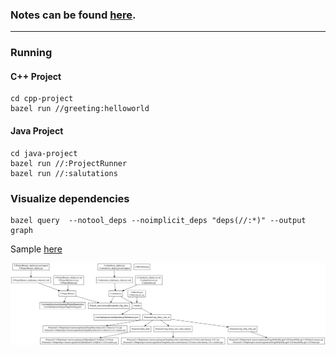 ### Notes can be found [here](https://quip.com/U7rcAwFLIRxH/Bazel-Fundamentals).

---

### Running

#### C++ Project
```
cd cpp-project
bazel run //greeting:helloworld
```

#### Java Project
```
cd java-project
bazel run //:ProjectRunner
bazel run //:salutations
```

### Visualize dependencies
```
bazel query  --notool_deps --noimplicit_deps "deps(//:*)" --output graph
```

Sample <a href="https://dreampuf.github.io/GraphvizOnline/#digraph%20mygraph%20%7B%0A%20%20node%20%5Bshape%3Dbox%5D%3B%0A%20%20%22%2F%2F%3AProjectRunner_deploy.jar.unstripped%5Cn%2F%2F%3AProjectRunner_deploy.jar%22%0A%20%20%22%2F%2F%3AProjectRunner_deploy.jar.unstripped%5Cn%2F%2F%3AProjectRunner_deploy.jar%22%20-%3E%20%22%2F%2F%3AProjectRunner_deployjars_internal_rule%22%0A%20%20%22%2F%2F%3AProjectRunner_deploy-src.jar%5Cn%2F%2F%3AProjectRunner-src.jar%5Cn%2F%2F%3AProjectRunner.jar%22%0A%20%20%22%2F%2F%3AProjectRunner_deploy-src.jar%5Cn%2F%2F%3AProjectRunner-src.jar%5Cn%2F%2F%3AProjectRunner.jar%22%20-%3E%20%22%2F%2F%3AProjectRunner%22%0A%20%20%22%2F%2F%3Asalutations_deploy.jar%5Cn%2F%2F%3Asalutations_deploy.jar.unstripped%22%0A%20%20%22%2F%2F%3Asalutations_deploy.jar%5Cn%2F%2F%3Asalutations_deploy.jar.unstripped%22%20-%3E%20%22%2F%2F%3Asalutations_deployjars_internal_rule%22%0A%20%20%22%2F%2F%3Alibtextio.jar%5Cn%2F%2F%3Alibtextio-src.jar%22%0A%20%20%22%2F%2F%3Alibtextio.jar%5Cn%2F%2F%3Alibtextio-src.jar%22%20-%3E%20%22%2F%2F%3Atextio%22%0A%20%20%22%2F%2F%3Asalutations_deployjars_internal_rule%22%0A%20%20%22%2F%2F%3Asalutations_deployjars_internal_rule%22%20-%3E%20%22%2F%2F%3Asalutations%22%0A%20%20%22%2F%2F%3Asalutations_deploy-src.jar%5Cn%2F%2F%3Asalutations-src.jar%5Cn%2F%2F%3Asalutations.jar%22%0A%20%20%22%2F%2F%3Asalutations_deploy-src.jar%5Cn%2F%2F%3Asalutations-src.jar%5Cn%2F%2F%3Asalutations.jar%22%20-%3E%20%22%2F%2F%3Asalutations%22%0A%20%20%22%2F%2F%3Asalutations%22%0A%20%20%22%2F%2F%3Asalutations%22%20-%3E%20%22%2F%2F%3Atextio%22%0A%20%20%22%2F%2F%3Asalutations%22%20-%3E%20%22%40bazel_tools%2F%2Ftools%2Fjdk%3Alauncher_flag_alias%22%0A%20%20%22%2F%2F%3Atextio%22%0A%20%20%22%2F%2F%3Atextio%22%20-%3E%20%22%2F%2F%3Asrc%2Fmain%2Fjava%2Fcom%2Fdependency%2FSalutations.java%22%0A%20%20%22%2F%2F%3Atextio%22%20-%3E%20%22%40maven%2F%2F%3Aorg_beryx_text_io%22%0A%20%20%22%2F%2F%3Asrc%2Fmain%2Fjava%2Fcom%2Fdependency%2FSalutations.java%22%0A%20%20%22%40maven%2F%2F%3Aorg_beryx_text_io%22%0A%20%20%22%40maven%2F%2F%3Aorg_beryx_text_io%22%20-%3E%20%22%40maven%2F%2F%3Av1%2Fhttps%2Frepo1.maven.org%2Fmaven2%2Forg%2Fberyx%2Ftext-io%2F3.4.1%2Ftext-io-3.4.1.jar%5Cn%40maven%2F%2F%3Av1%2Fhttps%2Frepo1.maven.org%2Fmaven2%2Forg%2Fberyx%2Ftext-io%2F3.4.1%2Ftext-io-3.4.1-sources.jar%22%0A%20%20%22%40maven%2F%2F%3Aorg_beryx_text_io%22%20-%3E%20%22%40maven%2F%2F%3Ajline_jline%22%0A%20%20%22%40maven%2F%2F%3Aorg_beryx_text_io%22%20-%3E%20%22%40maven%2F%2F%3Aorg_beryx_awt_color_factory%22%0A%20%20%22%40maven%2F%2F%3Aorg_beryx_text_io%22%20-%3E%20%22%40maven%2F%2F%3Aorg_slf4j_slf4j_api%22%0A%20%20%22%40maven%2F%2F%3Aorg_slf4j_slf4j_api%22%0A%20%20%22%40maven%2F%2F%3Aorg_slf4j_slf4j_api%22%20-%3E%20%22%40maven%2F%2F%3Av1%2Fhttps%2Frepo1.maven.org%2Fmaven2%2Forg%2Fslf4j%2Fslf4j-api%2F1.8.0-beta4%2Fslf4j-api-1.8.0-beta4-sources.jar%5Cn%40maven%2F%2F%3Av1%2Fhttps%2Frepo1.maven.org%2Fmaven2%2Forg%2Fslf4j%2Fslf4j-api%2F1.8.0-beta4%2Fslf4j-api-1.8.0-beta4.jar%22%0A%20%20%22%40maven%2F%2F%3Ajline_jline%22%0A%20%20%22%40maven%2F%2F%3Ajline_jline%22%20-%3E%20%22%40maven%2F%2F%3Av1%2Fhttps%2Frepo1.maven.org%2Fmaven2%2Fjline%2Fjline%2F2.14.6%2Fjline-2.14.6.jar%5Cn%40maven%2F%2F%3Av1%2Fhttps%2Frepo1.maven.org%2Fmaven2%2Fjline%2Fjline%2F2.14.6%2Fjline-2.14.6-sources.jar%22%0A%20%20%22%40maven%2F%2F%3Av1%2Fhttps%2Frepo1.maven.org%2Fmaven2%2Fjline%2Fjline%2F2.14.6%2Fjline-2.14.6.jar%5Cn%40maven%2F%2F%3Av1%2Fhttps%2Frepo1.maven.org%2Fmaven2%2Fjline%2Fjline%2F2.14.6%2Fjline-2.14.6-sources.jar%22%0A%20%20%22%40maven%2F%2F%3Av1%2Fhttps%2Frepo1.maven.org%2Fmaven2%2Forg%2Fberyx%2Ftext-io%2F3.4.1%2Ftext-io-3.4.1.jar%5Cn%40maven%2F%2F%3Av1%2Fhttps%2Frepo1.maven.org%2Fmaven2%2Forg%2Fberyx%2Ftext-io%2F3.4.1%2Ftext-io-3.4.1-sources.jar%22%0A%20%20%22%40maven%2F%2F%3Av1%2Fhttps%2Frepo1.maven.org%2Fmaven2%2Forg%2Fslf4j%2Fslf4j-api%2F1.8.0-beta4%2Fslf4j-api-1.8.0-beta4-sources.jar%5Cn%40maven%2F%2F%3Av1%2Fhttps%2Frepo1.maven.org%2Fmaven2%2Forg%2Fslf4j%2Fslf4j-api%2F1.8.0-beta4%2Fslf4j-api-1.8.0-beta4.jar%22%0A%20%20%22%2F%2F%3AProjectRunner_deployjars_internal_rule%22%0A%20%20%22%2F%2F%3AProjectRunner_deployjars_internal_rule%22%20-%3E%20%22%2F%2F%3AProjectRunner%22%0A%20%20%22%2F%2F%3AProjectRunner%22%0A%20%20%22%2F%2F%3AProjectRunner%22%20-%3E%20%22%2F%2F%3Asrc%2Fmain%2Fjava%2Fcom%2Fgreeting%2FProjectRunner.java%5Cn%2F%2F%3Asrc%2Fmain%2Fjava%2Fcom%2Fgreeting%2FGreeting.java%22%0A%20%20%22%2F%2F%3AProjectRunner%22%20-%3E%20%22%40bazel_tools%2F%2Ftools%2Fjdk%3Alauncher_flag_alias%22%0A%20%20%22%40bazel_tools%2F%2Ftools%2Fjdk%3Alauncher_flag_alias%22%0A%20%20%22%2F%2F%3Asrc%2Fmain%2Fjava%2Fcom%2Fgreeting%2FProjectRunner.java%5Cn%2F%2F%3Asrc%2Fmain%2Fjava%2Fcom%2Fgreeting%2FGreeting.java%22%0A%20%20%22%2F%2F%3ABUILD.bazel%22%0A%20%20%22%40maven%2F%2F%3Aorg_beryx_awt_color_factory%22%0A%20%20%22%40maven%2F%2F%3Aorg_beryx_awt_color_factory%22%20-%3E%20%22%40maven%2F%2F%3Av1%2Fhttps%2Frepo1.maven.org%2Fmaven2%2Forg%2Fberyx%2Fawt-color-factory%2F1.0.1%2Fawt-color-factory-1.0.1.jar%5Cn%40maven%2F%2F%3Av1%2Fhttps%2Frepo1.maven.org%2Fmaven2%2Forg%2Fberyx%2Fawt-color-factory%2F1.0.1%2Fawt-color-factory-1.0.1-sources.jar%22%0A%20%20%22%40maven%2F%2F%3Av1%2Fhttps%2Frepo1.maven.org%2Fmaven2%2Forg%2Fberyx%2Fawt-color-factory%2F1.0.1%2Fawt-color-factory-1.0.1.jar%5Cn%40maven%2F%2F%3Av1%2Fhttps%2Frepo1.maven.org%2Fmaven2%2Forg%2Fberyx%2Fawt-color-factory%2F1.0.1%2Fawt-color-factory-1.0.1-sources.jar%22%0A%7D">here</a>

![Dependency graph](./assets/images/dependencies.svg)
